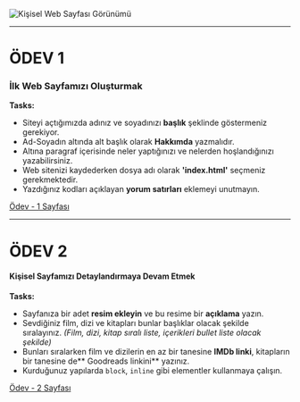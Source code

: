 
![Kişisel Web Sayfası Görünümü](Page.png)

--- 

# ÖDEV 1

### İlk Web Sayfamızı Oluşturmak

**Tasks:**
- Siteyi açtığımızda adınız ve soyadınızı **başlık** şeklinde göstermeniz gerekiyor.
- Ad-Soyadın altında alt başlık olarak **Hakkımda** yazmalıdır.
- Altına paragraf içerisinde neler yaptığınızı ve nelerden hoşlandığınızı yazabilirsiniz.
- Web sitenizi kaydederken dosya adı olarak **'index.html'** seçmeniz gerekmektedir.
- Yazdığınız kodları açıklayan **yorum satırları** eklemeyi unutmayın.

[Ödev - 1 Sayfası](https://app.patika.dev/courses/html/odev1)

---

# ÖDEV 2

#### Kişisel Sayfamızı Detaylandırmaya Devam Etmek

**Tasks:** 
- Sayfanıza bir adet **resim ekleyin** ve bu resime bir **açıklama** yazın.
- Sevdiğiniz film, dizi ve kitapları bunlar başlıklar olacak şekilde sıralayınız. *(Film, dizi, kitap sıralı liste, içerikleri bullet liste olacak şekilde)*
- Bunları sıralarken film ve dizilerin en az bir tanesine **IMDb linki**, kitapların bir tanesine de** Goodreads linkini** yazınız.
- Kurduğunuz yapılarda `block`, `inline` gibi elementler kullanmaya çalışın.

[Ödev - 2 Sayfası](https://app.patika.dev/courses/html/odev2)

